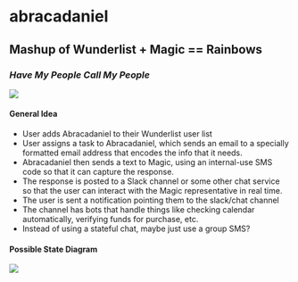 # abracadaniel
## Mashup of Wunderlist + Magic == Rainbows

### **_Have My People Call My People_**
![](https://camo.githubusercontent.com/7c2d252b7fd984ec30d7446eccb604a297529cef/687474703a2f2f692e696d6775722e636f6d2f347452346145762e706e67)

#### General Idea
* User adds Abracadaniel to their Wunderlist user list
* User assigns a task to Abracadaniel, which sends an email to a specially formatted email address that encodes the info that it needs.
* Abracadaniel then sends a text to Magic, using an internal-use SMS code so that it can capture the response.
* The response is posted to a Slack channel or some other chat service so that the user can interact with the Magic representative in real time.
* The user is sent a notification pointing them to the slack/chat channel
* The channel has bots that handle things like checking calendar automatically, verifying funds for purchase, etc.
* Instead of using a stateful chat, maybe just use a group SMS?

#### Possible State Diagram ####
![](https://cloud.githubusercontent.com/assets/192726/9698413/e2e1a808-5369-11e5-9c62-4e9c8985a6d0.png)
